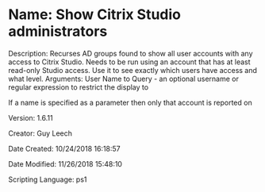 ﻿# Name: Show Citrix Studio administrators

Description: Recurses AD groups found to show all user accounts with any access to Citrix Studio.
Needs to be run using an account that has at least read-only Studio access.
Use it to see exactly which users have access and what level.
Arguments:
  User Name to Query - an optional username or regular expression to restrict the display to

If a name is specified as a parameter then only that account is reported on

Version: 1.6.11

Creator: Guy Leech

Date Created: 10/24/2018 16:18:57

Date Modified: 11/26/2018 15:48:10

Scripting Language: ps1

